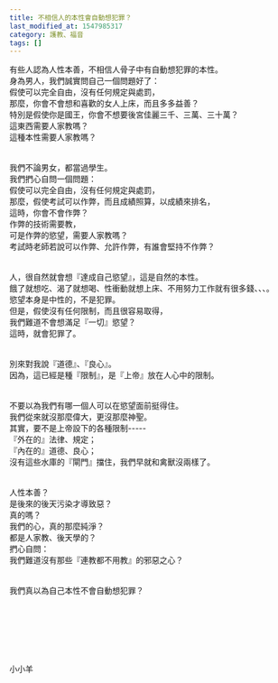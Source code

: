 ```yaml
---
title: 不相信人的本性會自動想犯罪？
last_modified_at: 1547985317
category: 護教、福音
tags: []
---
```


有些人認為人性本善，不相信人骨子中有自動想犯罪的本性。<br><!--more-->身為男人，我們誠實問自己一個問題好了：<br>假使可以完全自由，沒有任何規定與處罰，<br>那麼，你會不會想和喜歡的女人上床，而且多多益善？<br>特別是假使你是國王，你會不想要後宮佳麗三千、三萬、三十萬？<br>這東西需要人家教嗎？<br>這種本性需要人家教嗎？<br><br><br>我們不論男女，都當過學生。<br>我們捫心自問一個問題：<br>假使可以完全自由，沒有任何規定與處罰， <br>那麼，假使考試可以作弊，而且成績照算，以成績來排名，<br>這時，你會不會作弊？<br>作弊的技術需要教，<br>可是作弊的慾望，需要人家教嗎？<br>考試時老師若說可以作弊、允許作弊，有誰會堅持不作弊？<br><br><br>人，很自然就會想『達成自己慾望』，這是自然的本性。<br>餓了就想吃、渴了就想喝、性衝動就想上床、不用努力工作就有很多錢、、、。<br>慾望本身是中性的，不是犯罪。<br>但是，假使沒有任何限制，而且很容易取得，<br>我們難道不會想滿足『一切』慾望？<br>這時，就會犯罪了。<br><br><br>別來對我說『道德』、『良心』。<br>因為，這已經是種『限制』，是『上帝』放在人心中的限制。<br><br><br>不要以為我們有哪一個人可以在慾望面前挺得住。<br>我們從來就沒那麼偉大，更沒那麼神聖。<br>其實，要不是上帝設下的各種限制-----<br>『外在的』法律、規定；<br>『內在的』道德、良心；<br>沒有這些水庫的『閘門』擋住，我們早就和禽獸沒兩樣了。<br><br><br>人性本善？<br>是後來的後天污染才導致惡？<br>真的嗎？<br>我們的心，真的那麼純淨？<br>都是人家教、後天學的？<br>捫心自問：<br>我們難道沒有那些『連教都不用教』的邪惡之心？<br><br><br>我們真以為自己本性不會自動想犯罪？<br><br><br><br><br><br><br><br>小小羊<br><br><br><br>
